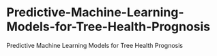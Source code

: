 # Predictive-Machine-Learning-Models-for-Tree-Health-Prognosis
Predictive Machine Learning Models for Tree Health Prognosis
